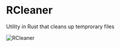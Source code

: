 # RCleaner
Utility in Rust that cleans up temprorary files

![RCleaner](https://user-images.githubusercontent.com/6662454/210187876-825d5017-488a-46ec-9fca-535c1e1b206d.png)
